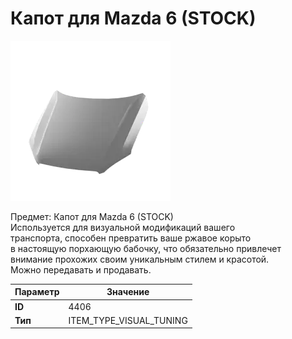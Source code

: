 # Капот для Mazda 6 (STOCK)

![Item Image](../img/4406.webp?raw=true)

Предмет: Капот для Mazda 6 (STOCK)<br>Используется для визуальной модификаций вашего<br>транспорта, способен превратить ваше ржавое корыто<br>в настоящую порхающую бабочку, что обязательно привлечет<br>внимание прохожих своим уникальным стилем и красотой.<br>Можно передавать и продавать.


| Параметр | Значение |
|----------|----------|
| **ID** | 4406 |
| **Тип** | ITEM_TYPE_VISUAL_TUNING |

